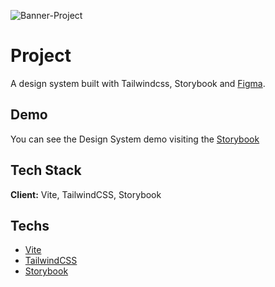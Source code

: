 ![Banner-Project](https://user-images.githubusercontent.com/66570560/195714282-d5506b48-fc88-4e6c-886f-6b2c1897583e.png)

# Project

A design system built with Tailwindcss, Storybook and [Figma](https://www.figma.com/file/xG2qk4PwB23wKzre6hSgeq/Ignite-Lab---Criando-Design-System?node-id=4%3A20).

## Demo

You can see the Design System demo visiting the [Storybook](https://rbpolim.github.io/ignite-lab-ds/)

## Tech Stack

**Client:** Vite, TailwindCSS, Storybook

## Techs

- [Vite](https://vitejs.dev/)
- [TailwindCSS](https://tailwindcss.com/)
- [Storybook](https://storybook.js.org/)
